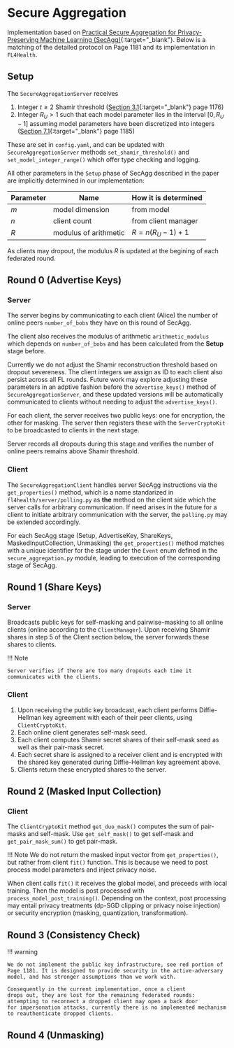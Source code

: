 # Secure Aggregation

Implementation based on [Practical Secure Aggregation for Privacy-Preserving Machine Learning (SecAgg)](https://dl.acm.org/doi/10.1145/3133956.3133982){:target="_blank"}.
Below is a matching of the detailed protocol on Page 1181 and its implementation in `FL4Health`.

## Setup

The `SecureAggregationServer` receives

1. Integer $t\geq 2$ Shamir threshold ([Section 3.1](https://dl.acm.org/doi/pdf/10.1145/3133956.3133982){:target="_blank"} page 1176)
2. Integer $R_U > 1$ such that each model parameter lies in the interval $[0, R_U-1]$ assuming model parameters have been discretized into integers ([Section 7.1](https://dl.acm.org/doi/pdf/10.1145/3133956.3133982){:target="_blank"} page 1185)

These are set in `config.yaml`, and can be updated with `SecureAggregationServer` methods `set_shamir_threshold()` and `set_model_integer_range()` which offer type checking and logging.

All other parameters in the `Setup` phase of SecAgg described in the paper are implicitly determined in our implementation:

| Parameter   | Name                  | How it is determined               |
| ----------- | -----------------     | ---------------------------------- |
| $m$         | model dimension       | from model                         |
| $n$         | client count          | from client manager                |
| $R$         | modulus of arithmetic | $R = n(R_U-1) + 1$                 |

As clients may dropout, the modulus $R$ is updated at the begining of each federated round.

## Round 0 (Advertise Keys)

### Server
The server begins by communicating to each client (Alice) the number of online peers `number_of_bobs` they have on this round of
SecAgg.

The client also receives the modulus of arithmetic `arithmetic_modulus` which depends on `number_of_bobs` and has been calculated from the **Setup** stage before.

Currently we do not adjust the Shamir reconstruction threshold based on dropout severeness. The client integers we assign as ID to each client also persist across all FL rounds. Future work may explore adjusting these parameters in an adptive fashion before the `advertise_keys()` method of `SecureAggregationServer`, and these updated versions will be automatically communicated to clients without needing to adjust the `advertise_keys()`.

For each client, the server receives two public keys: one for encryption, the other for masking. The server then registers these with the `ServerCryptoKit` to be broadcasted to clients in the next stage.

Server records all dropouts during this stage and verifies the number of online peers remains above Shamir threshold.

### Client

The `SecureAggregationClient` handles server SecAgg instructions via the `get_properties()` method, which is a name standarized in `fl4health/server/polling.py`
as **the** method on the client side which the server calls for arbitrary communication. If need arises in the future for a client to initiate arbitrary communication with the server, the `polling.py` may be extended accordingly.

For each SecAgg stage (Setup, AdvertiseKey, ShareKeys, MaskedInputCollection, Unmasking) the
`get_properties()` method matches with a unique identifier for the stage under the `Event` enum defined in the `secure_aggregation.py` module, leading to execution of the corresponding stage of SecAgg.

## Round 1 (Share Keys)

### Server
Broadcasts public keys for self-masking and pairwise-masking to all online clients (online according to the `ClientManager`). Upon receiving Shamir shares in step 5 of the Client section below, the server forwards these shares to clients.

!!! Note

    Server verifies if there are too many dropouts each time it communicates with the clients.

### Client
1. Upon receiving the public key broadcast, each client performs Diffie-Hellman key agreement with each of their peer clients, using  `ClientCryptoKit`.
2. Each online client generates self-mask seed.
3. Each client computes Shamir secret shares of their self-mask seed as well as their pair-mask secret.
4. Each secret share is assigned to a receiver client and is encrypted with the shared key generated during Diffie-Hellman key agreement above.
5. Clients return these encrypted shares to the server.


## Round 2 (Masked Input Collection)

### Client
The `ClientCryptoKit` method `get_duo_mask()` computes the sum of pair-masks and self-mask. Use `get_self_mask()` to get self-mask and
`get_pair_mask_sum()` to get pair-mask.

!!! Note
    We do not return the masked input vector from `get_properties()`, but rather from client `fit()` function. This is because we need to post process model parameters and inject privacy noise.

When client calls `fit()` it receives the global model, and preceeds with local training. Then 
the model is post processed with `process_model_post_training()`. Depending on the context, post
processing may entail privacy treatments (dp-SGD clipping or privacy noise injection) or security 
encryption (masking, quantization, transformation). 



## Round 3 (Consistency Check)

!!! warning

    We do not implement the public key infrastructure, see red portion of Page 1181. It is designed to provide security in the active-adversary model, and has stronger assumptions than we work with.

    Consequently in the current implementation, once a client
    drops out, they are lost for the remaining federated rounds: attempting to reconnect a dropped client may open a back door
    for impersonation attacks, currently there is no implemented mechanism to reauthenticate dropped clients.

## Round 4 (Unmasking)
